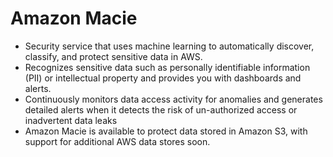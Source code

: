 # Amazon Macie

- Security service that uses machine learning to automatically discover, classify, and protect sensitive data in AWS.
- Recognizes sensitive data such as personally identifiable information (PII) or intellectual property and provides you with dashboards and alerts.
- Continuously monitors data access activity for anomalies and generates detailed alerts when it detects the risk of un-authorized access or inadvertent data leaks
- Amazon Macie is available to protect data stored in Amazon S3, with support for additional AWS data stores soon.